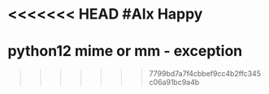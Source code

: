 <<<<<<< HEAD
#Alx Happy
=======
# python12 mime or mm - exception
>>>>>>> 7799bd7a7f4cbbef9cc4b2ffc345c06a91bc9a4b
